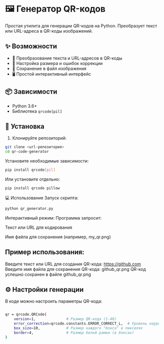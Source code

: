 # 🖼️ Генератор QR-кодов

Простая утилита для генерации QR-кодов на Python. Преобразует текст или URL-адреса в QR-коды изображений.

## ✨ Возможности

- 🔄 Преобразование текста и URL-адресов в QR-коды
- 🎨 Настройка размера и ошибок коррекции
- 💾 Сохранение в файл изображения
- 🖥️ Простой интерактивный интерфейс

## 📦 Зависимости

- Python 3.6+
- Библиотека `qrcode[pil]`

## 🚀 Установка

1. Клонируйте репозиторий:
```bash
git clone <url-репозитория>
cd qr-code-generator
```
Установите необходимые зависимости:

```bash
pip install qrcode[pil]
```
Или установите отдельно:

```bash
pip install qrcode pillow
```
💻 Использование
Запуск скрипта:
```bash
python qr_generator.py
```
Интерактивный режим:
Программа запросит:

Текст или URL для кодирования

Имя файла для сохранения (например, my_qr.png)

## Пример использования:

Введите текст или URL для создания QR-кода: https://github.com
Введите имя файла для сохранения QR-кода: github_qr.png
QR-код успешно сохранен в файле github_qr.png
## ⚙️ Настройки генерации
В коде можно настроить параметры QR-кода:
```bash

qr = qrcode.QRCode(
    version=1,              # Размер QR-кода (1-40)
    error_correction=qrcode.constants.ERROR_CORRECT_L,  # Уровень коррекции ошибок
    box_size=10,            # Размер каждого "бокса" в пикселях
    border=4,               # Размер белой рамки (в боксах)
)
```
